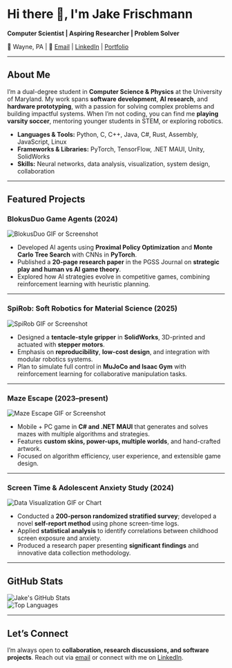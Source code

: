 # Hi there 👋, I'm Jake Frischmann  
**Computer Scientist | Aspiring Researcher | Problem Solver**  

📍 Wayne, PA | 📧 [Email](mailto:JJFrisch@outlook.com) | [LinkedIn](#) | [Portfolio](#)

---

## About Me
I’m a dual-degree student in **Computer Science & Physics** at the University of Maryland. My work spans **software development**, **AI research**, and **hardware prototyping**, with a passion for solving complex problems and building impactful systems. When I’m not coding, you can find me **playing varsity soccer**, mentoring younger students in STEM, or exploring robotics.  

- **Languages & Tools:** Python, C, C++, Java, C#, Rust, Assembly, JavaScript, Linux  
- **Frameworks & Libraries:** PyTorch, TensorFlow, .NET MAUI, Unity, SolidWorks  
- **Skills:** Neural networks, data analysis, visualization, system design, collaboration  

---

## Featured Projects

### **BlokusDuo Game Agents** (2024)  
![BlokusDuo GIF or Screenshot](link-to-gif-or-image)  
- Developed AI agents using **Proximal Policy Optimization** and **Monte Carlo Tree Search** with CNNs in **PyTorch**.  
- Published a **20-page research paper** in the PGSS Journal on **strategic play and human vs AI game theory**.  
- Explored how AI strategies evolve in competitive games, combining reinforcement learning with heuristic planning.  

---

### **SpiRob: Soft Robotics for Material Science** (2025)  
![SpiRob GIF or Screenshot](link-to-gif-or-image)  
- Designed a **tentacle-style gripper** in **SolidWorks**, 3D-printed and actuated with **stepper motors**.  
- Emphasis on **reproducibility**, **low-cost design**, and integration with modular robotics systems.  
- Plan to simulate full control in **MuJoCo and Isaac Gym** with reinforcement learning for collaborative manipulation tasks.  

---

### **Maze Escape** (2023–present)  
![Maze Escape GIF or Screenshot](link-to-gif-or-image)  
- Mobile + PC game in **C# and .NET MAUI** that generates and solves mazes with multiple algorithms and strategies.  
- Features **custom skins, power-ups, multiple worlds**, and hand-crafted artwork.  
- Focused on algorithm efficiency, user experience, and extensible game design.  

---

### **Screen Time & Adolescent Anxiety Study** (2024)  
![Data Visualization GIF or Chart](link-to-gif-or-image)  
- Conducted a **200-person randomized stratified survey**; developed a novel **self-report method** using phone screen-time logs.  
- Applied **statistical analysis** to identify correlations between childhood screen exposure and anxiety.  
- Produced a research paper presenting **significant findings** and innovative data collection methodology.  



---

## GitHub Stats
![Jake's GitHub Stats](https://github-readme-stats.vercel.app/api?username=JJFrisch&show_icons=true&theme=radical)  
![Top Languages](https://github-readme-stats.vercel.app/api/top-langs/?username=JJFrisch&layout=compact&theme=radical)

---

## Let’s Connect
I’m always open to **collaboration, research discussions, and software projects**. Reach out via [email](mailto:JJFrisch@outlook.com) or connect with me on [LinkedIn](#).  

